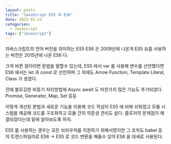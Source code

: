 ```yaml
---
layout: posts
title: "JavaScript ES5 와 ES6"
date: 2023-02-23
categories:
  - Javascript
tags: ["Javascript"]
---
```


자바스크립트의 언어 버전을 의미하는 ES5 ES6 은 2009년에 나온게 ES5 요즘 사용하는 버전은 2015년에 나온 ES6 다.

크게 바뀐 점이라면 문법을 말할수 있는데, ES5 에서 var 를 사용해 변수를 선언했다면 ES6 에서는 let 과 const 로 선언하며 그 외에도 Arrow Function, Template Literal, Class 가 생겼다.

전에 블로깅한 비동기 처리방법에 Async await 도 마찬가지 많은 기능도 추가되었다. Promise, Generator, Map, Set 등등

이렇게 개선된 문법과 새로운 기능을 이용해 코드 작성이 ES5 에 비해 쉬워졌고 모듈 시스템을 제공해 코드를 구조화하고 모듈 간의 의존성 관리도 쉽다.
클로저의 문제점이 해결되었다는데 밑에 알아보도록 하자.

ES5 를 사용하는 경우는 모든 브라우저를 지원하기 위해서였지만 그 조차도 babel 등의 트랜스파일러로 ES6 -> ES5 로 코드 변환을 해줄수 있어 ES6 을 대세로 사용된다.
